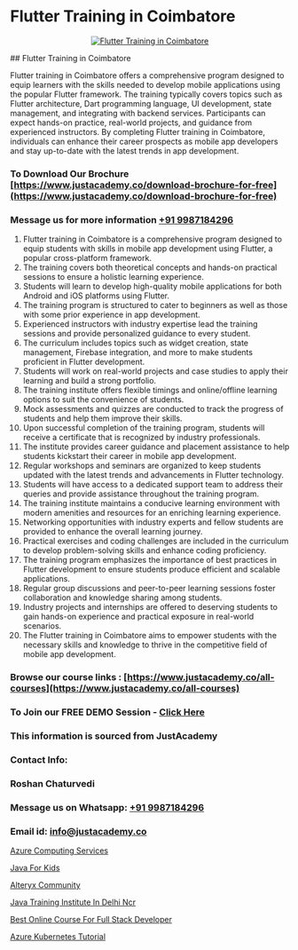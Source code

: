 # Flutter Training in Coimbatore

<p align="center">
  <a href="https://justacademy.co/course-detail/flutter-training">
    <img src="https://justacademy.co/storage2/course_image/1676635965_course_image.webp" alt="Flutter Training in Coimbatore">
  </a>
</p>
## Flutter Training in Coimbatore

Flutter training in Coimbatore offers a comprehensive program designed to equip learners with the skills needed to develop mobile applications using the popular Flutter framework. The training typically covers topics such as Flutter architecture, Dart programming language, UI development, state management, and integrating with backend services. Participants can expect hands-on practice, real-world projects, and guidance from experienced instructors. By completing Flutter training in Coimbatore, individuals can enhance their career prospects as mobile app developers and stay up-to-date with the latest trends in app development.
### To Download Our Brochure [https://www.justacademy.co/download-brochure-for-free](https://www.justacademy.co/download-brochure-for-free)
### Message us for more information [+91 9987184296](https://api.whatsapp.com/send?phone=919987184296)
1) Flutter training in Coimbatore is a comprehensive program designed to equip students with skills in mobile app development using Flutter, a popular cross-platform framework.
2) The training covers both theoretical concepts and hands-on practical sessions to ensure a holistic learning experience.
3) Students will learn to develop high-quality mobile applications for both Android and iOS platforms using Flutter.
4) The training program is structured to cater to beginners as well as those with some prior experience in app development.
5) Experienced instructors with industry expertise lead the training sessions and provide personalized guidance to every student.
6) The curriculum includes topics such as widget creation, state management, Firebase integration, and more to make students proficient in Flutter development.
7) Students will work on real-world projects and case studies to apply their learning and build a strong portfolio.
8) The training institute offers flexible timings and online/offline learning options to suit the convenience of students.
9) Mock assessments and quizzes are conducted to track the progress of students and help them improve their skills.
10) Upon successful completion of the training program, students will receive a certificate that is recognized by industry professionals.
11) The institute provides career guidance and placement assistance to help students kickstart their career in mobile app development.
12) Regular workshops and seminars are organized to keep students updated with the latest trends and advancements in Flutter technology.
13) Students will have access to a dedicated support team to address their queries and provide assistance throughout the training program.
14) The training institute maintains a conducive learning environment with modern amenities and resources for an enriching learning experience.
15) Networking opportunities with industry experts and fellow students are provided to enhance the overall learning journey.
16) Practical exercises and coding challenges are included in the curriculum to develop problem-solving skills and enhance coding proficiency.
17) The training program emphasizes the importance of best practices in Flutter development to ensure students produce efficient and scalable applications.
18) Regular group discussions and peer-to-peer learning sessions foster collaboration and knowledge sharing among students.
19) Industry projects and internships are offered to deserving students to gain hands-on experience and practical exposure in real-world scenarios.
20) The Flutter training in Coimbatore aims to empower students with the necessary skills and knowledge to thrive in the competitive field of mobile app development.

### Browse our course links : [https://www.justacademy.co/all-courses](https://www.justacademy.co/all-courses) 
### To Join our FREE DEMO Session - [Click Here](https://www.justacademy.co/register-for-course-demo)


### This information is sourced from JustAcademy
### Contact Info:
### Roshan Chaturvedi
### Message us on Whatsapp: [+91 9987184296](https://api.whatsapp.com/send?phone=919987184296)
### Email id: [info@justacademy.co](mailto:info@justacademy.co)
                
[Azure Computing Services](https://www.linkedin.com/pulse/azure-computing-services-justacademy-sunnyvale-zkvfc?trackingId=0dwGzmQGiCXOtfmGngionw%3D%3D&lipi=urn%3Ali%3Apage%3Ad_flagship3_company_admin%3BJVVM%2Fef%2BR3WBKPYq3pagGw%3D%3D)

[Java For Kids](https://www.linkedin.com/pulse/java-kids-justacademy-lfefc/)

[Alteryx Community](https://medium.com/@abhidnya.1068/alteryx-community-8a2e5e865c4b)

[Java Training Institute In Delhi Ncr](https://medium.com/@AkashSingh2052/java-training-institute-in-delhi-ncr-a2238865c84d)

[Best Online Course For Full Stack Developer](https://justacademyin.github.io/justacademy/best-online-course-for-full-stack-developer)

[Azure Kubernetes Tutorial](https://justacademyin.github.io/justacademy/azure-kubernetes-tutorial)

